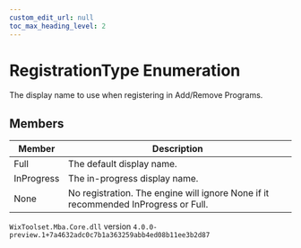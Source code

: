 ```yaml
---
custom_edit_url: null
toc_max_heading_level: 2
---
```

# RegistrationType Enumeration
The display name to use when registering in Add/Remove Programs.
## Members
| Member | Description |
| ------ | ----------- |
| Full | The default display name. |
| InProgress | The in-progress display name. |
| None | No registration. The engine will ignore None if it recommended InProgress or Full. |
`WixToolset.Mba.Core.dll` version `4.0.0-preview.1+7a4632adc0c7b1a363259abb4ed08b11ee3b2d87`
